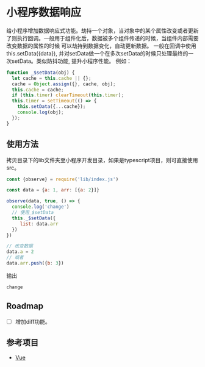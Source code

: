 # 小程序数据响应

给小程序增加数据响应式功能。劫持一个对象，当对象中的某个属性改变或者更新了则执行回调。一般用于组件化后，数据被多个组件传递的时候，当组件内部需要改变数据的属性的时候
可以劫持到数据变化，自动更新数据。
一般在回调中使用this.setData({data}), 并对setData做一个在多次setData的时候只处理最终的一次setData。类似防抖功能, 提升小程序性能。
例如：
```js
function _$setData(obj) {
  let cache = this.cache || {};
  cache = Object.assign({}, cache, obj);
  this.cache = cache;
  if (this.timer) clearTimeout(this.timer);
  this.timer = setTimeout(() => {
    this.setData({...cache});
    console.log(obj);
  });
}
```

## 使用方法

拷贝目录下的lib文件夹至小程序开发目录，如果是typescript项目，则可直接使用src。

```js
const {observe} = require('lib/index.js')

const data = {a: 1, arr: [{a: 2}]}

observe(data, true, () => {
  console.log('change')
  // 使用_$setData
  this._$setData({
     list: data.arr
  })
})

// 改变数据
data.a = 2
// 或者
data.arr.push({b: 3})
```

输出
```js
change
```

## Roadmap

- [ ] 增加diff功能。


## 参考项目

- [Vue](https://github.com/vuejs/vue)
